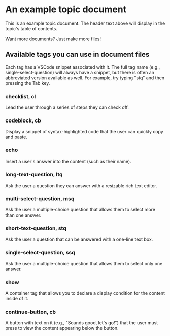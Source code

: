 # An example topic document

This is an example topic document. The header text above will display in the topic's table of contents.

Want more documents? Just make more files!

## Available tags you can use in document files

Each tag has a VSCode snippet associated with it. The full tag name (e.g., single-select-question) will always have a snippet, but there is often an abbreviated version available as well. For example, try typing "stq" and then pressing the Tab key.

### checklist, cl

Lead the user through a series of steps they can check off.

### codeblock, cb

Display a snippet of syntax-highlighted code that the user can quickly copy and paste.

### echo

Insert a user's answer into the content (such as their name).

### long-text-question, ltq

Ask the user a question they can answer with a resizable rich text editor.

### multi-select-question, msq

Ask the user a multiple-choice question that allows them to select more than one answer.

### short-text-question, stq

Ask the user a question that can be answered with a one-line text box.

### single-select-question, ssq

Ask the user a multiple-choice question that allows them to select only one answer.

### show

A container tag that allows you to declare a display condition for the content inside of it.

### continue-button, cb

A button with text on it (e.g., "Sounds good, let's go!") that the user must press to view the content appearing below the button.

